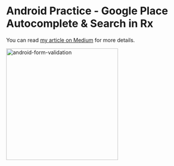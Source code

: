 # Android Practice - Google Place Autocomplete & Search in Rx

You can read [my article on Medium](https://medium.com/@li2/android-practice-google-place-autocomplete-search-in-rx-79686271d840) for more details.


<img width="300" alt="android-form-validation" src="https://github.com/li2/Android-Place-Autocomplete/blob/master/place_autocomplete.gif">
